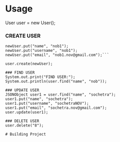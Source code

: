 # Usage
User user = new User();

### CREATE USER
```JSONObject newUser = new JSONObject();
newUser.put("name", "nob1");
newUser.put("username", "nob1");
newUser.put("email", "nob1.nov@gmail.com");```

user.create(newUser);

### FIND USER
System.out.print("FIND USER:");
System.out.println(user.find("name", "nob"));

### UPDATE USER
JSONObject user1 = user.find("name", "sochetra");
user1.put("name", "sochetra");
user1.put("username", "sochetraNOV");
user1.put("email", "sochetra.nov@gmail.com");
user.update(user1);

### DELETE USER
user.delete("8");

# Building Project
 

